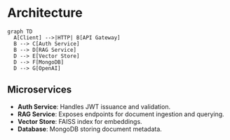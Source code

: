 # Architecture

```mermaid
graph TD
  A[Client] -->|HTTP| B[API Gateway]
  B --> C[Auth Service]
  B --> D[RAG Service]
  D --> E[Vector Store]
  D --> F[MongoDB]
  D --> G[OpenAI]
```

## Microservices

- **Auth Service**: Handles JWT issuance and validation.
- **RAG Service**: Exposes endpoints for document ingestion and querying.
- **Vector Store**: FAISS index for embeddings.
- **Database**: MongoDB storing document metadata.

